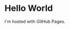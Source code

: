 <!DOCTYPE html>

<html>
<body>
<h1>Hello World</h1>
<p>I'm hosted with GitHub Pages.</p>
</body>
</html>

